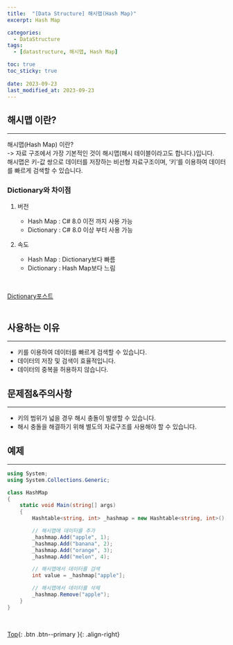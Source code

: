 ```yaml
---
title:  "[Data Structure] 해시맵(Hash Map)"
excerpt: Hash Map

categories:
  - DataStructure
tags:
  - [datastructure, 해시맵, Hash Map]

toc: true
toc_sticky: true
 
date: 2023-09-23
last_modified_at: 2023-09-23
---
```


## 해시맵 이란?
---
해시맵(Hash Map) 이란? <br>
-> 자료 구조에서 가장 기본적인 것이 해시맵(해시 테이블이라고도 합니다.)입니다. <br>
해시맵은 키-값 쌍으로 데이터를 저장하는 비선형 자료구조이며, ‘키’를 이용하여 데이터를 빠르게 검색할 수 있습니다. <br>


### Dictionary와 차이점

1. 버전
   - Hash Map   : C# 8.0 이전 까지 사용 가능
   - Dictionary : C# 8.0 이상 부터 사용 가능

2. 속도
   - Hash Map   : Dictionary보다 빠름
   - Dictionary : Hash Map보다 느림

<br>

[Dictionary포스트]()<br><br>



## 사용하는 이유
---
- 키를 이용하여 데이터를 빠르게 검색할 수 있습니다.
- 데이터의 저장 및 검색이 효율적입니다.
- 데이터의 중복을 허용하지 않습니다.


## 문제점&주의사항
---
- 키의 범위가 넓을 경우 해시 충돌이 발생할 수 있습니다.
- 해시 충돌을 해결하기 위해 별도의 자료구조를 사용해야 할 수 있습니다.


## 예제
---

```C#
using System;
using System.Collections.Generic;

class HashMap
{
    static void Main(string[] args)
    {
        Hashtable<string, int> _hashmap = new Hashtable<string, int>();

        // 해시맵에 데이터를 추가
        _hashmap.Add("apple", 1);
        _hashmap.Add("banana", 2);
        _hashmap.Add("orange", 3);
        _hashmap.Add("melon", 4);

        // 해시맵에서 데이터를 검색
        int value = _hashmap["apple"];

        // 해시맵에서 데이터를 삭제
        _hashmap.Remove("apple");
    }
}
```

<br>

[Top](#){: .btn .btn--primary }{: .align-right}